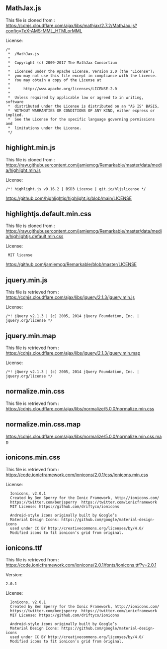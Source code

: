## MathJax.js

This file is cloned from : https://cdnjs.cloudflare.com/ajax/libs/mathjax/2.7.2/MathJax.js?config=TeX-AMS-MML_HTMLorMML

License:

```
/*
 *  /MathJax.js
 *
 *  Copyright (c) 2009-2017 The MathJax Consortium
 *
 *  Licensed under the Apache License, Version 2.0 (the "License");
 *  you may not use this file except in compliance with the License.
 *  You may obtain a copy of the License at
 *
 *      http://www.apache.org/licenses/LICENSE-2.0
 *
 *  Unless required by applicable law or agreed to in writing, software
 *  distributed under the License is distributed on an "AS IS" BASIS,
 *  WITHOUT WARRANTIES OR CONDITIONS OF ANY KIND, either express or implied.
 *  See the License for the specific language governing permissions and
 *  limitations under the License.
 */
```

## highlight.min.js

This file is cloned from : https://raw.githubusercontent.com/jamiemcg/Remarkable/master/data/media/highlight.min.js

License:

```
/*! highlight.js v9.16.2 | BSD3 License | git.io/hljslicense */
```
https://github.com/highlightjs/highlight.js/blob/main/LICENSE

## highlightjs.default.min.css

This file is cloned from : https://raw.githubusercontent.com/jamiemcg/Remarkable/master/data/media/highlightjs.default.min.css

License:

```
 MIT license
```

https://github.com/jamiemcg/Remarkable/blob/master/LICENSE

## jquery.min.js

This file is retrieved from : https://cdnjs.cloudflare.com/ajax/libs/jquery/2.1.3/jquery.min.js

License:
```
/*! jQuery v2.1.3 | (c) 2005, 2014 jQuery Foundation, Inc. | jquery.org/license */
```

## jquery.min.map

This file is retrieved from : https://cdnjs.cloudflare.com/ajax/libs/jquery/2.1.3/jquery.min.map

License:
```
/*! jQuery v2.1.3 | (c) 2005, 2014 jQuery Foundation, Inc. | jquery.org/license */
```

## normalize.min.css

This file is retrieved from : https://cdnjs.cloudflare.com/ajax/libs/normalize/5.0.0/normalize.min.css

## normalize.min.css.map

https://cdnjs.cloudflare.com/ajax/libs/normalize/5.0.0/normalize.min.css.map

## ionicons.min.css

This file is retrieved from : https://code.ionicframework.com/ionicons/2.0.1/css/ionicons.min.css

License:
```
  Ionicons, v2.0.1
  Created by Ben Sperry for the Ionic Framework, http://ionicons.com/
  https://twitter.com/benjsperry  https://twitter.com/ionicframework
  MIT License: https://github.com/driftyco/ionicons

  Android-style icons originally built by Google’s
  Material Design Icons: https://github.com/google/material-design-icons
  used under CC BY http://creativecommons.org/licenses/by/4.0/
  Modified icons to fit ionicon’s grid from original.
```

## ionicons.ttf

This file is retrieved from : https://code.ionicframework.com/ionicons/2.0.1/fonts/ionicons.ttf?v=2.0.1

Version:
```
2.0.1
```

License:
```
  Ionicons, v2.0.1
  Created by Ben Sperry for the Ionic Framework, http://ionicons.com/
  https://twitter.com/benjsperry  https://twitter.com/ionicframework
  MIT License: https://github.com/driftyco/ionicons

  Android-style icons originally built by Google’s
  Material Design Icons: https://github.com/google/material-design-icons
  used under CC BY http://creativecommons.org/licenses/by/4.0/
  Modified icons to fit ionicon’s grid from original.
```